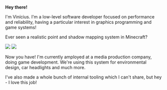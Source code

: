 **Hey there!**

I'm Vinícius. I'm a low-level software developer focused on performance and reliability, having a particular interest in graphics programming and game systems!

Ever seen a realistic point and shadow mapping system in Minecraft? 

![](https://i.imgur.com/OY8fOJy.png)
![](https://i.imgur.com/UqDMvzX.png)

Now you have! I'm currently amployed at a media production company, doing game development. We're using this system for environmental design, car headlights and much more.

I've also made a whole bunch of internal tooling which I can't share, but hey - I love this job!
